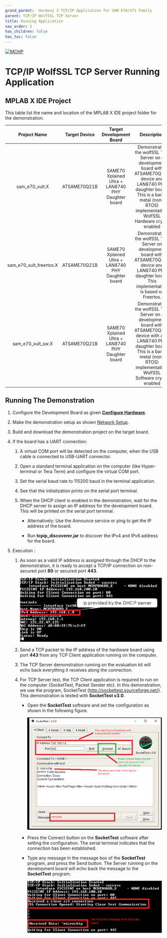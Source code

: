 ```yaml
---
grand_parent:  Harmony 3 TCP/IP Application for SAM E70/V71 Family
parent: TCP/IP WolfSSL TCP Server
title: Running Application
nav_order: 3
has_children: false
has_toc: false
---
```

[![MCHP](https://www.microchip.com/ResourcePackages/Microchip/assets/dist/images/logo.png)](https://www.microchip.com)

# TCP/IP WolfSSL TCP Server Running Application

## MPLAB X IDE Project
This table list the name and location of the MPLAB X IDE project folder for the demonstration.

|Project Name|  Target Device|  Target Development Board | Description  |
|:-------------:|:---------:|:---------:|:---------:|
|sam_e70_xult.X | ATSAME70Q21B | SAME70 Xplained Ultra + LAN8740 PHY Daughter board | Demonstrates the wolfSSL TCP Server on a development board with ATSAME70Q21B device and LAN8740 PHY daughter board. This is a bare-metal (non-RTOS) implementation. WolfSSL Hardware crypto enabled  |
|sam_e70_xult_freertos.X | ATSAME70Q21B | SAME70 Xplained Ultra + LAN8740 PHY Daughter board | Demonstrates the wolfSSL TCP Server on development board with ATSAME70Q21B device and LAN8740 PHY daughter board. This implementation is based on Freertos.  |
|sam_e70_xult_sw.X | ATSAME70Q21B | SAME70 Xplained Ultra + LAN8740 PHY Daughter board | Demonstrates the wolfSSL TCP Server on a development board with ATSAME70Q21B device with  and LAN8740 PHY daughter board. This is a bare-metal (non-RTOS) implementation. WolfSSL Software crypto enabled |


## Running The Demonstration

1. Configure the Development Board as given  **[Configure Hardware](readme_hardware_configuration.md)**.

2. Make the demonstration setup as shown [Network Setup](../../readme.md).

3. Build and download the demonstration project on the target board.

4. If the board has a UART connection:

    1. A virtual COM port will be detected on the computer, when the USB cable is connected to USB-UART connector.

    2. Open a standard terminal application on the computer (like Hyper-terminal or Tera Term) and configure the virtual COM port.

    3. Set the serial baud rate to 115200 baud in the terminal application.

    4. See that the initialization prints on the serial port terminal.

    5. When the DHCP client is enabled in the demonstration, wait for the DHCP server to assign an IP address for the development board. This will be printed on the serial port terminal.

		* Alternatively: Use the Announce service or ping to get the IP address of the board.

        * Run **tcpip_discoverer.jar** to discover the IPv4 and IPv6 address for the board.
        
5. Execution :

    1. As soon as a valid IP address is assigned through the DHCP to the demonstration, it is ready to accept a TCP/IP connection on non-secured port **80** or secured port **443**.

        ![tcpip_tcp_wolfssl_server_project](images/dhcp_5.png)

    2. Send a TCP packet to the IP address of the hardware board using port **443** from any TCP Client application running on the computer.

    3. The TCP Server demonstration running on the evaluation kit will echo back everything it receives along the connection.

    4. For TCP Server test, the TCP Client application is required to run on the computer (SocketTest, Packet Sender etc). In this demonstration, we use the program, SocketTest (http://sockettest.sourceforge.net/). This demonstration is tested with **SocketTest v3.0**.
        
        * Open the **SocketTest** software and set the configuration as shown in the following figure.

        	![tcpip_tcp_wolfssl_server_project](images/socketTest__secured_server_connection.png)

        *  Press the Connect button on the **SocketTest** software after setting the configuration. The serial terminal indicates that the connection has been established.
        
        * Type any message in the message box of the **SocketTest** program, and press the Send button. The Server running on the development board will echo back the message to the **SocketTest** program.

        	![tcpip_tcp_wolfssl_server_project](images/securedServerOutput.png)
